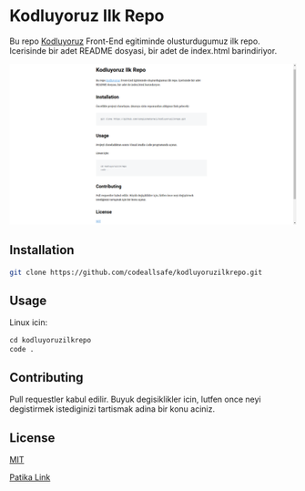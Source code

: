 # Kodluyoruz Ilk Repo

Bu repo [Kodluyoruz](https://www.kodluyoruz.org) Front-End egitiminde olusturdugumuz ilk repo. Icerisinde bir adet README dosyasi, bir adet de index.html barindiriyor.

![Homework Screenshot](https://raw.githubusercontent.com/Kodluyoruz/taskforce/main/git/odev1/figures/markdown.png)

## Installation
``` bash
git clone https://github.com/codeallsafe/kodluyoruzilkrepo.git
```

## Usage
Linux icin:

```linux
cd kodluyoruzilkrepo
code .
```

## Contributing

Pull requestler kabul edilir. Buyuk degisiklikler icin, lutfen once neyi degistirmek istediginizi tartismak adina bir konu aciniz.

## License

[MIT](https://choosealicense.com/licences/mit/)

[Patika Link](https://app.patika.dev/ica)
